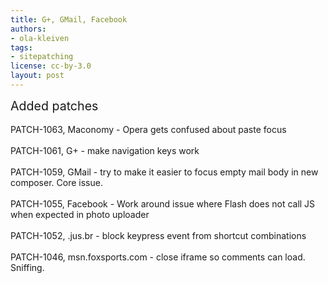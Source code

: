 ```yaml
---
title: G+, GMail, Facebook
authors:
- ola-kleiven
tags:
- sitepatching
license: cc-by-3.0
layout: post
---
```


<span style="font-size: 140%">Added patches</span><br/><br/>PATCH-1063, Maconomy - Opera gets confused about paste focus<br/><br/>PATCH-1061, G+ - make navigation keys work<br/><br/>PATCH-1059, GMail - try to make it easier to focus empty mail body in new composer. Core issue.<br/><br/>PATCH-1055, Facebook - Work around issue where Flash does not call JS when expected in photo uploader<br/><br/>PATCH-1052, .jus.br - block keypress event from shortcut combinations<br/><br/>PATCH-1046, msn.foxsports.com - close iframe so comments can load. Sniffing.
